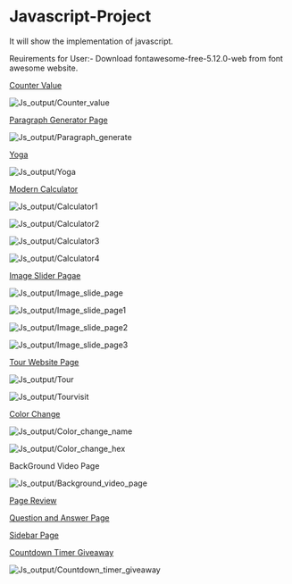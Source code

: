 # Javascript-Project
It will show the implementation of javascript.

Reuirements for User:-
Download fontawesome-free-5.12.0-web from font awesome website.


[Counter Value](https://valuecounter.netlify.app/)

![Js_output/Counter_value](Js_output/counter_value.png)


[Paragraph Generator Page](https://paragraphgenerate.netlify.app/)

![Js_output/Paragraph_generate](Js_output/paragraph_generate.png)


[Yoga](https://yogatab.netlify.app/)

![Js_output/Yoga](Js_output/yoga.png)


[Modern Calculator](https://calculatorismodern.netlify.app/)

![Js_output/Calculator1](Js_output/calculator1.png)

![Js_output/Calculator2](Js_output/calculator2.png)

![Js_output/Calculator3](Js_output/calculator3.png)

![Js_output/Calculator4](Js_output/calculator4.png)


[Image Slider Pagae](https://imagesliderpage.netlify.app/)

![Js_output/Image_slide_page](Js_output/image_slide_page.png)

![Js_output/Image_slide_page1](Js_output/image_slide_page1.png)

![Js_output/Image_slide_page2](Js_output/image_slide_page2.png)

![Js_output/Image_slide_page3](Js_output/image_slide_page3.png)


[Tour Website Page](https://tourwebsitepage.netlify.app/)

![Js_output/Tour](Js_output/tour.png)

![Js_output/Tourvisit](Js_output/tourvisit.png)


[Color Change](https://colorchangejs.netlify.app/)

![Js_output/Color_change_name](Js_output/color_change_name.png)

![Js_output/Color_change_hex](Js_output/color_change_hex.png)


BackGround Video Page

![Js_output/Background_video_page](Js_output/background_video_page.png)


[Page Review](https://pagereview.netlify.app/)

[Question and Answer Page](https://animeqna.netlify.app/)

[Sidebar Page](https://sidebarpage.netlify.app/)


[Countdown Timer Giveaway](https://timercountdown0.netlify.app/)

![Js_output/Countdown_timer_giveaway](Js_output/countdown_timer_giveaway.png)
